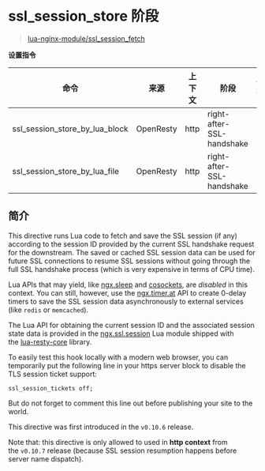 # ssl_session_store 阶段

> [lua-nginx-module/ssl_session_fetch](https://github.com/openresty/lua-nginx-module#ssl_session_fetch_by_lua_block)

**设置指令**

| 命令                             | 来源        | 上下文  | 阶段                        | 备注  |
| ------------------------------ | --------- | ---- | ------------------------- | --- |
| ssl_session_store_by_lua_block | OpenResty | http | right-after-SSL-handshake |     |
| ssl_session_store_by_lua_file  | OpenResty | http | right-after-SSL-handshake |     |

## 简介

This directive runs Lua code to fetch and save the SSL session (if any) according to the session ID provided by the current SSL handshake request for the downstream. The saved or cached SSL session data can be used for future SSL connections to resume SSL sessions without going through the full SSL handshake process (which is very expensive in terms of CPU time).

Lua APIs that may yield, like [ngx.sleep](https://github.com/openresty/lua-nginx-module#ngxsleep) and [cosockets](https://github.com/openresty/lua-nginx-module#ngxsockettcp), are *disabled* in this context. You can still, however, use the [ngx.timer.at](https://github.com/openresty/lua-nginx-module#ngxtimerat) API to create 0-delay timers to save the SSL session data asynchronously to external services (like `redis` or `memcached`).

The Lua API for obtaining the current session ID and the associated session state data is provided in the [ngx.ssl.session](https://github.com/openresty/lua-resty-core/blob/master/lib/ngx/ssl/session.md#readme) Lua module shipped with the [lua-resty-core](https://github.com/openresty/lua-resty-core#readme) library.

To easily test this hook locally with a modern web browser, you can temporarily put the following line in your https server block to disable the TLS session ticket support:

```
ssl_session_tickets off;
```

But do not forget to comment this line out before publishing your site to the world.

This directive was first introduced in the `v0.10.6` release.

Note that: this directive is only allowed to used in **http context** from the `v0.10.7` release (because SSL session resumption happens before server name dispatch).
